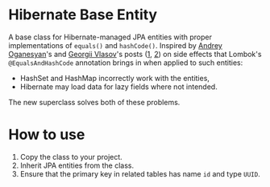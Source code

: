 # Hibernate Base Entity

A base class for Hibernate-managed JPA entities with proper 
implementations of `equals()` and `hashCode()`. Inspired by 
[Andrey Oganesyan](https://github.com/andreyoganesyan)'s and 
[Georgii Vlasov](https://github.com/honest-niceman)'s posts 
([1](https://habr.com/ru/companies/haulmont/articles/564682/), 
[2](https://tinyurl.com/4uaecbzy)) on side effects that Lombok's 
`@EqualsAndHashCode` annotation brings in when applied to such 
entities:
- HashSet and HashMap incorrectly work with the entities,
- Hibernate may load data for lazy fields where not intended.

The new superclass solves both of these problems.

# How to use

1. Copy the class to your project.
2. Inherit JPA entities from the class.
3. Ensure that the primary key in related tables has name `id` and 
type `UUID`.
